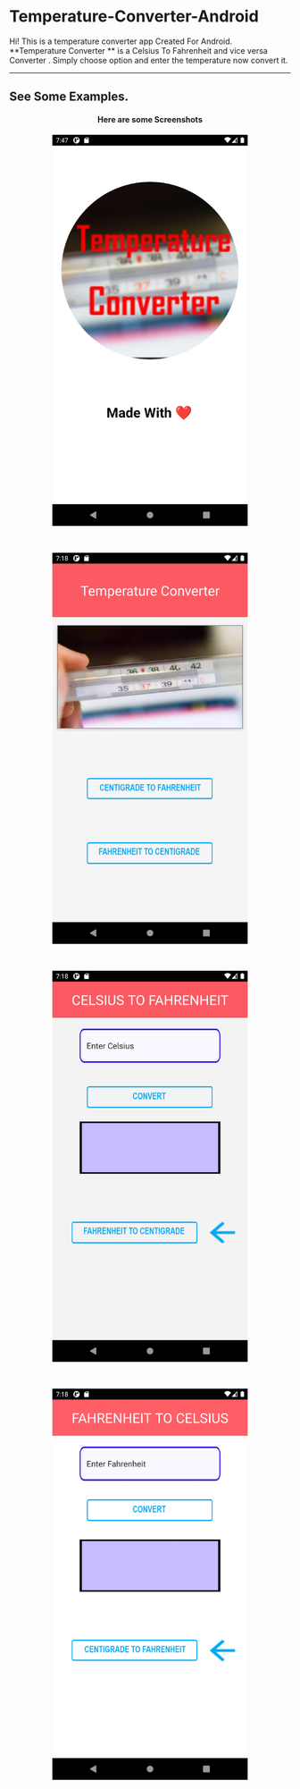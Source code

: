 # Temperature-Converter-Android

Hi! This is a  temperature converter app Created For Android. **Temperature Converter ** is a Celsius To Fahrenheit and vice versa  Converter . Simply choose option and enter the temperature now convert it.

---
## See Some Examples.
<h4 align="center">Here are some Screenshots</h4>
<p align="center">
  <img src="https://github.com/Pratyay360/TemperatureConverter/blob/master/1.png" width="350"/>
</p>
<br>
<p align="center">
  <img src="https://github.com/Pratyay360/TemperatureConverter/blob/master/2.png" width="350"/>
</p>
<br>
<p align="center">
  <img src="https://github.com/Pratyay360/TemperatureConverter/blob/master/3.png" width="350"/>
</p>
<br>
<p align="center">
  <img src="https://github.com/Pratyay360/TemperatureConverter/blob/master/4.png" width="350"/>
</p>
<br>



